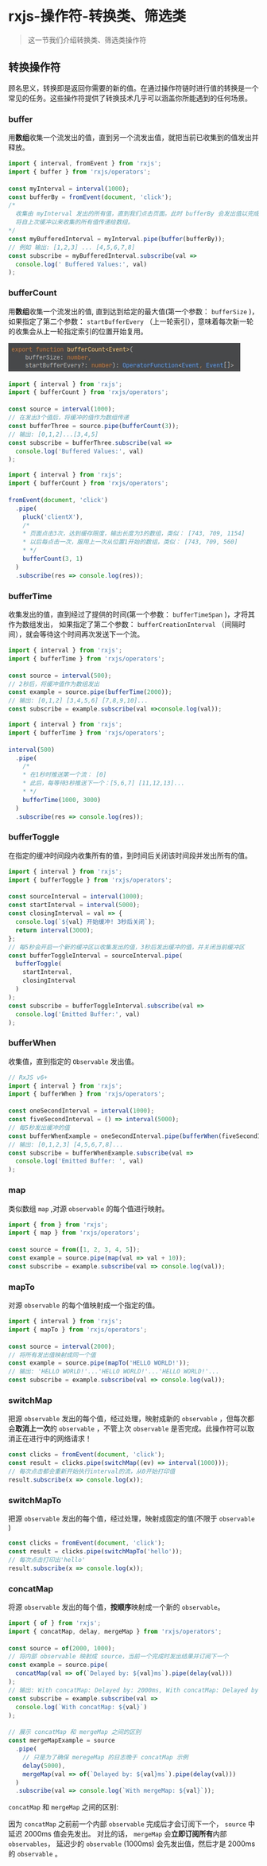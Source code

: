 # rxjs-操作符-转换类、筛选类

> 这一节我们介绍转换类、筛选类操作符

## 转换操作符

顾名思义，转换即是返回你需要的新的值。在通过操作符链时进行值的转换是一个常见的任务。这些操作符提供了转换技术几乎可以涵盖你所能遇到的任何场景。

### buffer

用**数组**收集一个流发出的值，直到另一个流发出值，就把当前已收集到的值发出并释放。

```typescript
import { interval, fromEvent } from 'rxjs';
import { buffer } from 'rxjs/operators';

const myInterval = interval(1000);
const bufferBy = fromEvent(document, 'click');
/*
  收集由 myInterval 发出的所有值，直到我们点击页面。此时 bufferBy 会发出值以完成缓存。
  将自上次缓冲以来收集的所有值传递给数组。
*/
const myBufferedInterval = myInterval.pipe(buffer(bufferBy));
// 例如 输出: [1,2,3] ... [4,5,6,7,8]
const subscribe = myBufferedInterval.subscribe(val =>
  console.log(' Buffered Values:', val)
);
```

### bufferCount

用**数组**收集一个流发出的值, 直到达到给定的最大值(第一个参数： ```bufferSize``` )，
如果指定了第二个参数： ```startBufferEvery``` （上一轮索引），意味着每次新一轮的收集会从上一轮指定索引的位置开始复用。

![operator7](./images/operator7.jpg)

```typescript
import { interval } from 'rxjs';
import { bufferCount } from 'rxjs/operators';

const source = interval(1000);
// 在发出3个值后，将缓冲的值作为数组传递
const bufferThree = source.pipe(bufferCount(3));
// 输出: [0,1,2]...[3,4,5]
const subscribe = bufferThree.subscribe(val =>
  console.log('Buffered Values:', val)
);
```

```typescript
import { interval } from 'rxjs';
import { bufferCount } from 'rxjs/operators';

fromEvent(document, 'click')
  .pipe(
    pluck('clientX'),
    /*
    * 页面点击3次，达到缓存限度，输出长度为3的数组，类似： [743, 709, 1154]
    * 以后每点击一次，服用上一次从位置1开始的数组，类似： [743, 709, 560]
    * */
    bufferCount(3, 1)
  )
  .subscribe(res => console.log(res));
```

### bufferTime

收集发出的值，直到经过了提供的时间(第一个参数： ```bufferTimeSpan``` )，才将其作为数组发出，
如果指定了第二个参数： ```bufferCreationInterval``` （间隔时间），就会等待这个时间再次发送下一个流。

```typescript
import { interval } from 'rxjs';
import { bufferTime } from 'rxjs/operators';

const source = interval(500);
// 2秒后，将缓冲值作为数组发出
const example = source.pipe(bufferTime(2000));
// 输出: [0,1,2] [3,4,5,6] [7,8,9,10]...
const subscribe = example.subscribe(val =>console.log(val));
```

```typescript
import { interval } from 'rxjs';
import { bufferTime } from 'rxjs/operators';

interval(500)
  .pipe(
    /*
    * 在1秒时推送第一个流： [0]
    * 此后，每等待3秒推送下一个：[5,6,7] [11,12,13]...
    * */
    bufferTime(1000, 3000)
  )
  .subscribe(res => console.log(res));
```

### bufferToggle

在指定的缓冲时间段内收集所有的值，到时间后关闭该时间段并发出所有的值。

```typescript
import { interval } from 'rxjs';
import { bufferToggle } from 'rxjs/operators';

const sourceInterval = interval(1000);
const startInterval = interval(5000);
const closingInterval = val => {
  console.log(`${val} 开始缓冲! 3秒后关闭`);
  return interval(3000);
};
// 每5秒会开启一个新的缓冲区以收集发出的值，3秒后发出缓冲的值，并关闭当前缓冲区
const bufferToggleInterval = sourceInterval.pipe(
  bufferToggle(
    startInterval,
    closingInterval
  )
);
const subscribe = bufferToggleInterval.subscribe(val =>
  console.log('Emitted Buffer:', val)
);
```

### bufferWhen

收集值，直到指定的 ```Observable``` 发出值。

```typescript
// RxJS v6+
import { interval } from 'rxjs';
import { bufferWhen } from 'rxjs/operators';

const oneSecondInterval = interval(1000);
const fiveSecondInterval = () => interval(5000);
// 每5秒发出缓冲的值
const bufferWhenExample = oneSecondInterval.pipe(bufferWhen(fiveSecondInterval));
// 输出: [0,1,2,3] [4,5,6,7,8]...
const subscribe = bufferWhenExample.subscribe(val =>
  console.log('Emitted Buffer: ', val)
);
```

### map

类似数组 ```map``` ,对源 ```observable``` 的每个值进行映射。

```typescript
import { from } from 'rxjs';
import { map } from 'rxjs/operators';

const source = from([1, 2, 3, 4, 5]);
const example = source.pipe(map(val => val + 10));
const subscribe = example.subscribe(val => console.log(val));
```

### mapTo

对源 ```observable``` 的每个值映射成一个指定的值。

```typescript
import { interval } from 'rxjs';
import { mapTo } from 'rxjs/operators';

const source = interval(2000);
// 将所有发出值映射成同一个值
const example = source.pipe(mapTo('HELLO WORLD!'));
// 输出: 'HELLO WORLD!'...'HELLO WORLD!'...'HELLO WORLD!'...
const subscribe = example.subscribe(val => console.log(val));
```

### switchMap

把源 ```observable``` 发出的每个值，经过处理，映射成新的 ```observable``` ，但每次都会**取消上一次**的 ```observable``` ，不管上次 ```observable``` 是否完成。此操作符可以取消正在进行中的网络请求！

```typescript
const clicks = fromEvent(document, 'click');
const result = clicks.pipe(switchMap((ev) => interval(1000)));
// 每次点击都会重新开始执行interval的流，从0开始打印值
result.subscribe(x => console.log(x));
```

### switchMapTo

把源 ```observable``` 发出的每个值，经过处理，映射成固定的值(不限于 ```observable``` )

```typescript
const clicks = fromEvent(document, 'click');
const result = clicks.pipe(switchMapTo('hello'));
// 每次点击打印出'hello'
result.subscribe(x => console.log(x));
```

### concatMap

将源 ```observable``` 发出的每个值，**按顺序**映射成一个新的 ```observable```。

```typescript
import { of } from 'rxjs';
import { concatMap, delay, mergeMap } from 'rxjs/operators';

const source = of(2000, 1000);
// 将内部 observable 映射成 source，当前一个完成时发出结果并订阅下一个
const example = source.pipe(
  concatMap(val => of(`Delayed by: ${val}ms`).pipe(delay(val)))
);
// 输出: With concatMap: Delayed by: 2000ms, With concatMap: Delayed by: 1000ms
const subscribe = example.subscribe(val =>
  console.log(`With concatMap: ${val}`)
);

// 展示 concatMap 和 mergeMap 之间的区别
const mergeMapExample = source
  .pipe(
    // 只是为了确保 meregeMap 的日志晚于 concatMap 示例
    delay(5000),
    mergeMap(val => of(`Delayed by: ${val}ms`).pipe(delay(val)))
  )
  .subscribe(val => console.log(`With mergeMap: ${val}`));
```

 ```concatMap``` 和 ```mergeMap``` 之间的区别:

因为 ```concatMap``` 之前前一个内部 ```observable``` 完成后才会订阅下一个， ```source``` 中延迟 2000ms 值会先发出。 
对比的话， ```mergeMap``` 会**立即订阅所有**内部 ```observables```， 延迟少的 ```observable``` (1000ms) 会先发出值，然后才是 2000ms 的 ```observable``` 。


